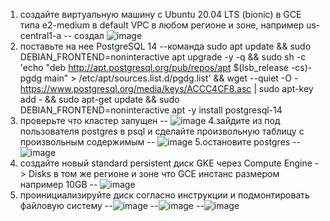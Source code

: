 1. создайте виртуальную машину c Ubuntu 20.04 LTS (bionic) в GCE типа e2-medium в default VPC в любом регионе и зоне, например us-central1-a
-- создал 
![image](https://user-images.githubusercontent.com/45406197/180643629-ec4c47c6-d27f-4b57-906d-3c80a3397e09.png)
2. поставьте на нее PostgreSQL 14 
--команда sudo apt update && sudo DEBIAN_FRONTEND=noninteractive apt upgrade -y -q && sudo sh 
-c 'echo "deb http://apt.postgresql.org/pub/repos/apt $(lsb_release -cs)-pgdg main" > /etc/apt/sources.list.d/pgdg.list' && wget 
--quiet -O - https://www.postgresql.org/media/keys/ACCC4CF8.asc | sudo 
apt-key add - && sudo apt-get update && sudo DEBIAN_FRONTEND=noninteractive apt -y install postgresql-14
3. проверьте что кластер запущен
-- ![image](https://user-images.githubusercontent.com/45406197/180643687-d595c2d2-840e-4572-b731-a4747347cba6.png)
4.зайдите из под пользователя postgres в psql и сделайте произвольную таблицу с произвольным содержимым
-- ![image](https://user-images.githubusercontent.com/45406197/180643707-87cd35f8-4cdb-4333-99aa-7a9ff24b91d4.png)
5.остановите postgres
--![image](https://user-images.githubusercontent.com/45406197/180643719-33c3fbce-60ff-458a-bcc2-6c14b4b1d378.png)
6. создайте новый standard persistent диск GKE через Compute Engine -> Disks в том же регионе и зоне что GCE инстанс размером например 10GB
-- ![image](https://user-images.githubusercontent.com/45406197/180643732-75fb7c5d-eca1-4cda-b218-8d7918f21a13.png)
7. проинициализируйте диск согласно инструкции и подмонтировать файловую систему
--![image](https://user-images.githubusercontent.com/45406197/180643755-b7c190ff-e9d5-423f-b677-7dede52eb6d6.png)
--![image](https://user-images.githubusercontent.com/45406197/180643768-8b6ccd63-f34c-496d-92ee-ccf941b4b509.png)
--![image](https://user-images.githubusercontent.com/45406197/180643786-e8e5f372-e17f-480e-9770-466471ceab05.png)
